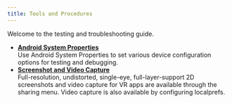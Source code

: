```yaml
---
title: Tools and Procedures
---
```

Welcome to the testing and troubleshooting guide.

* **[Android System Properties](/documentation/mobilesdk/latest/concepts/mobile-localprefs/)**  
Use Android System Properties to set various device configuration options for testing and debugging.
* **[Screenshot and Video Capture](/documentation/mobilesdk/latest/concepts/mobile-testing-capture/)**  
Full-resolution, undistorted, single-eye, full-layer-support 2D screenshots and video capture for VR apps are available through the sharing menu. Video capture is also available by configuring localprefs. 
